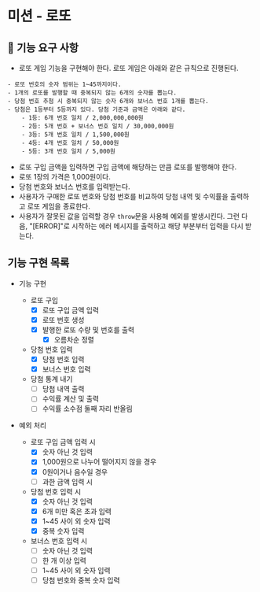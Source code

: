 # 미션 - 로또

## 🚀 기능 요구 사항

- 로또 게임 기능을 구현해야 한다. 로또 게임은 아래와 같은 규칙으로 진행된다.

```
- 로또 번호의 숫자 범위는 1~45까지이다.
- 1개의 로또를 발행할 때 중복되지 않는 6개의 숫자를 뽑는다.
- 당첨 번호 추첨 시 중복되지 않는 숫자 6개와 보너스 번호 1개를 뽑는다.
- 당첨은 1등부터 5등까지 있다. 당첨 기준과 금액은 아래와 같다.
    - 1등: 6개 번호 일치 / 2,000,000,000원
    - 2등: 5개 번호 + 보너스 번호 일치 / 30,000,000원
    - 3등: 5개 번호 일치 / 1,500,000원
    - 4등: 4개 번호 일치 / 50,000원
    - 5등: 3개 번호 일치 / 5,000원
```

- 로또 구입 금액을 입력하면 구입 금액에 해당하는 만큼 로또를 발행해야 한다.
- 로또 1장의 가격은 1,000원이다.
- 당첨 번호와 보너스 번호를 입력받는다.
- 사용자가 구매한 로또 번호와 당첨 번호를 비교하여 당첨 내역 및 수익률을 출력하고 로또 게임을 종료한다.
- 사용자가 잘못된 값을 입력할 경우 `throw`문을 사용해 예외를 발생시킨다. 그런 다음, "[ERROR]"로 시작하는 에러 메시지를 출력하고 해당 부분부터 입력을 다시 받는다.

## 기능 구현 목록

- 기능 구현

  - 로또 구입
    - [x] 로또 구입 금액 입력
    - [x] 로또 번호 생성
    - [x] 발행한 로또 수량 및 번호를 출력
      - [x] 오름차순 정렬
  - 당첨 번호 입력
    - [x] 당첨 번호 입력
    - [x] 보너스 번호 입력
  - 당첨 통계 내기
    - [ ] 당첨 내역 출력
    - [ ] 수익률 계산 및 출력
    - [ ] 수익률 소수점 둘째 자리 반올림

- 예외 처리
  - 로또 구입 금액 입력 시
    - [x] 숫자 아닌 것 입력
    - [x] 1,000원으로 나누어 떨어지지 않을 경우
    - [x] 0원이거나 음수일 경우
    - [ ] 과한 금액 입력 시
  - 당첨 번호 입력 시
    - [x] 숫자 아닌 것 입력
    - [x] 6개 미만 혹은 초과 입력
    - [x] 1~45 사이 외 숫자 입력
    - [x] 중복 숫자 입력
  - 보너스 번호 입력 시
    - [ ] 숫자 아닌 것 입력
    - [ ] 한 개 이상 입력
    - [ ] 1~45 사이 외 숫자 입력
    - [ ] 당첨 번호와 중복 숫자 입력
